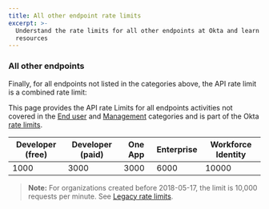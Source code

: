 ```yaml
---
title: All other endpoint rate limits
excerpt: >-
  Understand the rate limits for all other endpoints at Okta and learn how to design for efficient use of
  resources
---
```


### All other endpoints

Finally, for all endpoints not listed in the categories above, the API rate limit is a combined rate limit:

This page provides the API rate Limits for all endpoints activities not covered in the [End user](/docs/reference/rl-global-enduser) and [Management](/docs/reference/rl-global-mgmt) categories and is part of the Okta [rate limits](/docs/reference/rate-limits).

| Developer (free) | Developer (paid) | One App    | Enterprise | Workforce Identity |
| ---------------- | ---------------- | ---------- | ---------- | ------------------ |
| 1000             | 3000             | 3000       | 6000       | 10000              |

> **Note:** For organizations created before 2018-05-17, the limit is 10,000 requests per minute. See [Legacy rate limits](/docs/reference/rl-legacy/).
